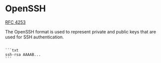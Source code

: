 # OpenSSH

[RFC 4253](https://datatracker.ietf.org/doc/html/rfc4253)

The OpenSSH format is used to represent private and public keys that are used for SSH authentication.

~~~admonish example title="Example 1: OpenSSH Public Key"

```txt
ssh-rsa AAAAB...
```
~~~
